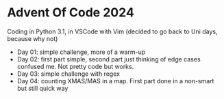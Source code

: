 # Advent Of Code 2024

Coding in Python 3.1, in VSCode with Vim (decided to go back to Uni days, because why not)

- Day 01: simple challenge, more of a warm-up
- Day 02: first part simple, second part just thinking of edge cases confused me. Not pretty code but works.
- Day 03: simple challenge with regex
- Day 04: counting XMAS/MAS in a map. First part done in a non-smart but still quick way

